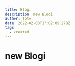 ```yaml
---
title: Blogi
description: new Blogi
author: Toto
date: 2022-02-03T17:02:09.278Z
tags:
  - created
---
```

# new Blogi